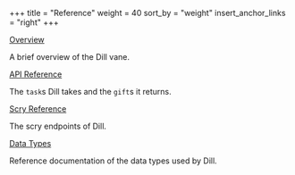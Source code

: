 +++
title = "Reference"
weight = 40
sort_by = "weight"
insert_anchor_links = "right"
+++

[Overview](/reference/arvo/dill/dill)

A brief overview of the Dill vane.

[API Reference](/reference/arvo/dill/tasks)

The `task`s Dill takes and the `gift`s it returns.

[Scry Reference](/reference/arvo/dill/scry)

The scry endpoints of Dill.

[Data Types](/reference/arvo/dill/data-types)

Reference documentation of the data types used by Dill.
